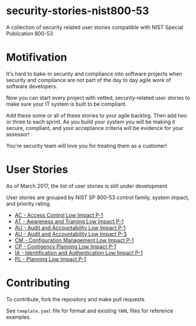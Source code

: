# security-stories-nist800-53

A collection of security related user stories compatible with NIST Special Publication 800-53

# Motifivation

It's hard to bake-in security and compliance into software projects when security and compliance are not part of the day to day agile work of software developers.

Now you can start every project with vetted, security-related user stories to make sure your IT system is built to be compliant.

Add these some or all of these stories to your agile backlog. Then add two or three to each sprint. As you build your system you will be making it secure, compliant, and your acceptance criteria will be evidence for your assessor!

You're security team will love you for treating them as a customer!


# User Stories

As of March 2017, the list of user stories is still under development.

User stories are grouped by NIST SP 800-53 control family, system impact, and priority rating.

* [AC - Access Control Low Impact P-1](ac_low_impact_pri1.md)
* [AT - Awareness and Training Low Impact P-1](at_low_impact_pri1.md)
* [AU - Audit and Accountability Low Impact P-1](au_low_impact_pri1.md)
* [AU - Audit and Accountability Low Impact P-3](au_low_impact_pri3.md)
* [CM - Configuration Management Low Impact P-1](cm_low_impact_pri1.md)
* [CP - Contigency Planning Low Impact P-1](cp_low_impact_pri1.md)
* [IA - Identification and Authentication Low Impact P-1](ia_low_impact_pri1.md)
* [PL - Planning Low Impact P-1](pl_low_impact_pri1.md)


# Contributing

To contribute, fork the repository and make pull requests.

See `template.yaml` file for format and existing `YAML` files for reference examples.